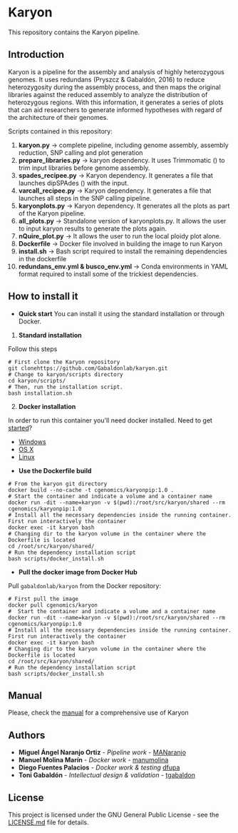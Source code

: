 # Karyon
This repository contains the Karyon pipeline.

## Introduction

Karyon is a pipeline for the assembly and analysis of highly heterozygous genomes. It uses redundans (Pryszcz & Gabaldón, 2016) to reduce heterozygosity during the assembly process, and then maps the original libraries against the reduced assembly to analyze the distribution of heterozygous regions. With this information, it generates a series of plots that can aid researchers to generate informed hypotheses with regard of the architecture of their genomes.

Scripts contained in this repository:
1) **karyon.py** -> complete pipeline, including genome assembly, assembly reduction, SNP calling and plot generation
2) **prepare_libraries.py** -> karyon dependency. It uses Trimmomatic () to trim input libraries before genome assembly.
3) **spades_recipee.py** -> Karyon dependency. It generates a file that launches dipSPAdes () with the input.
4) **varcall_recipee.py** -> Karyon dependency. It generates a file that launches all steps in the SNP calling pipeline.
5) **karyonplots.py** -> Karyon dependency. It generates all the plots as part of the Karyon pipeline.
6) **all_plots.py** -> Standalone version of karyonplots.py. It allows the user to input karyon results to generate the plots again.
7) **nQuire_plot.py** -> It allows the user to run the local ploidy plot alone.
8) **Dockerfile** -> Docker file involved in building the image to run Karyon
9) **install.sh** -> Bash script required to install the remaining dependencies in the dockerfile
10) **redundans_env.yml & busco_env.yml** -> Conda environments in YAML format required to install some of the trickiest dependencies.

## How to install it

* **Quick start**
You can install it using the standard installation or through Docker.

1. **Standard installation**

Follow this steps


```Shell
# First clone the Karyon repository
git clonehttps://github.com/Gabaldonlab/karyon.git
# Change to karyon/scripts directory
cd karyon/scripts/
# Then, run the installation script.
bash installation.sh
```
2. **Docker installation**

In order to run this container you'll need docker installed. Need to get [started](https://docs.docker.com/get-started/)?

- [Windows](https://docs.docker.com/desktop/windows/install/)
- [OS X](https://docs.docker.com/desktop/mac/install/)
- [Linux](https://docs.docker.com/desktop/linux/install/)
  
* **Use the Dockerfile build**

```Shell
# From the karyon git directory
docker build --no-cache -t cgenomics/karyonpip:1.0 .
# Start the container and indicate a volume and a container name
docker run -dit --name=karyon -v $(pwd):/root/src/karyon/shared --rm cgenomics/karyonpip:1.0
# Install all the necessary dependencies inside the running container. First run interactively the container
docker exec -it karyon bash
# Changing dir to the karyon volume in the container where the Dockerfile is located
cd /root/src/karyon/shared/
# Run the dependency installation script
bash scripts/docker_install.sh
```

* **Pull the docker image from Docker Hub**

Pull `gabaldonlab/karyon` from the Docker repository:
```Shell
# First pull the image
docker pull cgenomics/karyon
#  Start the container and indicate a volume and a container name
docker run -dit --name=karyon -v $(pwd):/root/src/karyon/shared --rm cgenomics/karyonpip:1.0
# Install all the necessary dependencies inside the running container. First run interactively the container
docker exec -it karyon bash
# Changing dir to the karyon volume in the container where the Dockerfile is located
cd /root/src/karyon/shared/
# Run the dependency installation script
bash scripts/docker_install.sh
```
## Manual

Please, check the [manual](https://github.com/Gabaldonlab/karyon/edit/master/Karyon_manual.pdf) for a comprehensive use of Karyon

## Authors 
* **Miguel Ángel Naranjo Ortiz** - *Pipeline work* - [MANaranjo](https://github.com/MANaranjo)
* **Manuel Molina Marín** - *Docker work* - [manumolina](https://github.com/manumolina)
* **Diego Fuentes Palacios** - *Docker work & testing* [dfupa](https://github.com/dfupa)
* **Toni Gabaldón** - *Intellectual design & validation* - [tgabaldon](https://github.com/tgabaldon)

## License 
This project is licensed under the GNU General Public License - see the [LICENSE.md](LICENSE.md) file for details.
